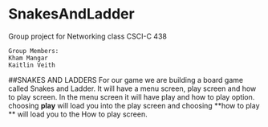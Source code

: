 # SnakesAndLadder
Group project for Networking class CSCI-C 438 

```
Group Members: 
Kham Mangar 
Kaitlin Veith
```
##SNAKES AND LADDERS 
For our game we are building a board game called Snakes and Ladder. It 
will have a menu screen, play screen and how to play screen. In the menu 
screen it will have play and how to play option. choosing **play** will 
load you into the play screen and choosing **how to play ** will load 
you to the How to play screen. 

